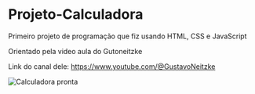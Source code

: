 # Projeto-Calculadora
Primeiro projeto de programação que fiz usando HTML, CSS e JavaScript

Orientado pela video aula do Gutoneitzke

Link do canal dele: https://www.youtube.com/@GustavoNeitzke

![Calculadora pronta](https://github.com/viniciuscamargoRS/Projeto-Calculadora/assets/131365736/e73da92f-d688-421a-b390-6517114c3acb)
